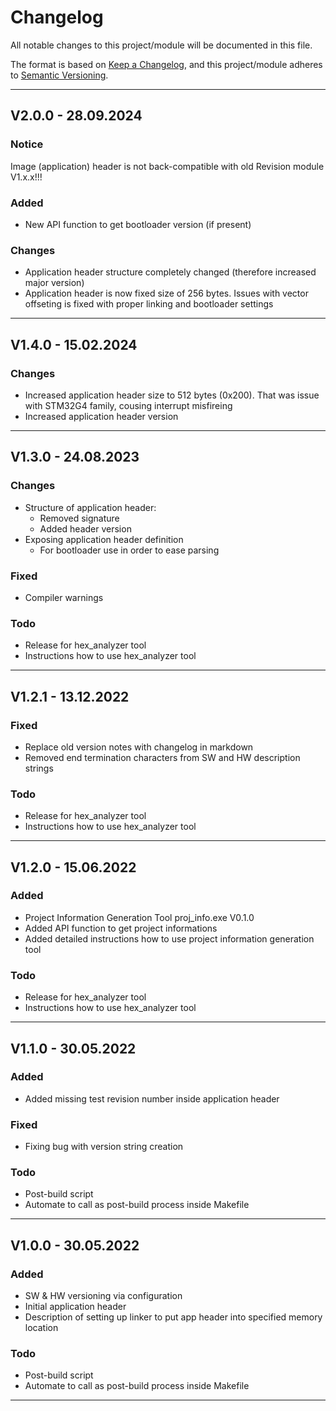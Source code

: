 # Changelog
All notable changes to this project/module will be documented in this file.

The format is based on [Keep a Changelog](https://keepachangelog.com/en/1.0.0/),
and this project/module adheres to [Semantic Versioning](https://semver.org/spec/v2.0.0.html).

---
## V2.0.0 - 28.09.2024

### Notice
Image (application) header is not back-compatible with old Revision module V1.x.x!!!

### Added
- New API function to get bootloader version (if present)

### Changes
 - Application header structure completely changed (therefore increased major version)
 - Application header is now fixed size of 256 bytes. Issues with vector offseting is fixed with
   proper linking and bootloader settings

---
## V1.4.0 - 15.02.2024

### Changes
 - Increased application header size to 512 bytes (0x200). That was issue with STM32G4 family, cousing interrupt misfireing
 - Increased application header version 

---
## V1.3.0 - 24.08.2023

### Changes
 - Structure of application header:
    - Removed signature
    - Added header version
 - Exposing application header definition
    - For bootloader use in order to ease parsing

### Fixed
 - Compiler warnings

### Todo
 - Release for hex_analyzer tool
 - Instructions how to use hex_analyzer tool

---
## V1.2.1 - 13.12.2022

### Fixed
 - Replace old version notes with changelog in markdown
 - Removed end termination characters from SW and HW description strings

### Todo
 - Release for hex_analyzer tool
 - Instructions how to use hex_analyzer tool

---
## V1.2.0 - 15.06.2022

### Added
 - Project Information Generation Tool proj_info.exe V0.1.0
 - Added API function to get project informations
 - Added detailed instructions how to use project information generation tool

### Todo
 - Release for hex_analyzer tool
 - Instructions how to use hex_analyzer tool

---
## V1.1.0 - 30.05.2022

### Added
 - Added missing test revision number inside application header

### Fixed
 - Fixing bug with version string creation 

### Todo
 - Post-build script
 - Automate to call as post-build process inside Makefile

---
## V1.0.0 - 30.05.2022

### Added
 - SW & HW versioning via configuration
 - Initial application header
 - Description of setting up linker to put app header into specified memory location

### Todo
 - Post-build script
 - Automate to call as post-build process inside Makefile

---